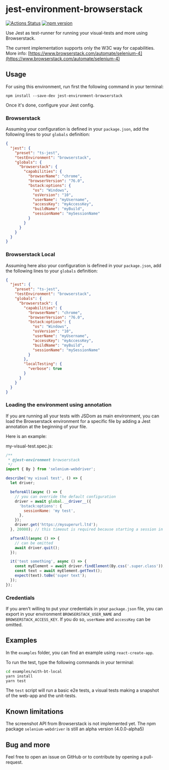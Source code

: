 # jest-environment-browserstack

[![Actions Status](https://github.com/taktakpeops/jest-environment-browserstack/workflows/Node%20CI/badge.svg)](https://github.com/taktakpeops/jest-environment-browserstack/actions) [![npm version](http://img.shields.io/npm/v/jest-environment-browserstack.svg?style=flat)](https://npmjs.org/package/jest-environment-browserstack 'View this project on npm')

Use Jest as test-runner for running your visual-tests and more using Browserstack.

The current implementation supports only the W3C way for capabilities. More info: [https://www.browserstack.com/automate/selenium-4](https://www.browserstack.com/automate/selenium-4)

## Usage

For using this environment, run first the following command in your terminal:

```
npm install --save-dev jest-environment-browserstack
```

Once it's done, configure your Jest config.

### Browserstack

Assuming your configuration is defined in your `package.json`, add the following lines to your `globals` definition:

```json
{
  "jest": {
    "preset": "ts-jest",
    "testEnvironment": "browserstack",
    "globals": {
      "browserstack": {
        "capabilities": {
          "browserName": "chrome",
          "browserVersion": "76.0",
          "bstack:options": {
            "os": "Windows",
            "osVersion": "10",
            "userName": "myUsername",
            "accessKey": "myAccessKey",
            "buildName": "myBuild",
            "sessionName": "mySessionName"
          }
        }
      }
    }
  }
}
```

### Browserstack Local

Assuming here also your configuration is defined in your `package.json`, add the following lines to your `globals` definition:

```json
{
  "jest": {
    "preset": "ts-jest",
    "testEnvironment": "browserstack",
    "globals": {
      "browserstack": {
        "capabilities": {
          "browserName": "chrome",
          "browserVersion": "76.0",
          "bstack:options": {
            "os": "Windows",
            "osVersion": "10",
            "userName": "myUsername",
            "accessKey": "myAccessKey",
            "buildName": "myBuild",
            "sessionName": "mySessionName"
          }
        },
        "localTesting": {
          "verbose": true
        }
      }
    }
  }
}
```

### Loading the environment using annotation

If you are running all your tests with JSDom as main environment, you can load the Browserstack environment for a specific file by adding a Jest annotation at the beginning of your file.

Here is an example:

my-visual-test.spec.js:

```javascript
/**
 * @jest-environment browserstack
 */
import { By } from 'selenium-webdriver';

describe('my visual test', () => {
  let driver;

  beforeAll(async () => {
    // you can override the default configuration
    driver = await global.__driver__({
      'bstack:options': {
        sessionName: 'my test',
      },
    });
    driver.get('https://mysuperurl.ltd');
  }, 20000); // this timeout is required because starting a session in Browserstack can take ages

  afterAll(async () => {
    // can be omitted
    await driver.quit();
  });

  it('test something', async () => {
    const myElement = await driver.findElement(By.css('.super.class'));
    const text = await myElement.getText();
    expect(text).toBe('super text');
  });
});
```

### Credentials

If you aren't willing to put your credentials in your `package.json` file, you can export in your environment `BROWSERSTACK_USER_NAME` and `BROWSERSTACK_ACCESS_KEY`. If you do so, `userName` and `accessKey` can be omitted.

## Examples

In the `examples` folder, you can find an example using `react-create-app`.

To run the test, type the following commands in your terminal:

```bash
cd examples/with-bt-local
yarn install
yarn test
```

The `test` script will run a basic e2e tests, a visual tests making a snapshot of the web-app and the unit-tests.

## Known limitations

The screenshot API from Browserstack is not implemented yet.
The npm package `selenium-webdriver` is still an alpha version (4.0.0-alpha5) 

## Bug and more

Feel free to open an issue on GitHub or to contribute by opening a pull-request.
